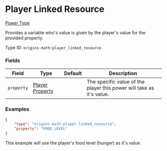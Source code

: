 # Player Linked Resource

[Power Type](../types/power_types.md)

Provides a variable who's value is given by the player's value for the provided property.

Type ID: `origins-math:player_linked_resource`

### Fields
| Field   | Type | Default    | Description |
|---------|------|------------|-------------|
|`property`|[Player Property](../data_types/player_property.md)| | The specific value of the player this power will take as it's value. |

### Examples
```json
{
	"type": "origins-math:player_linked_resource",
	"property": "FOOD_LEVEL"
}
```
This example will use the player's food level (hunger) as it's value.
